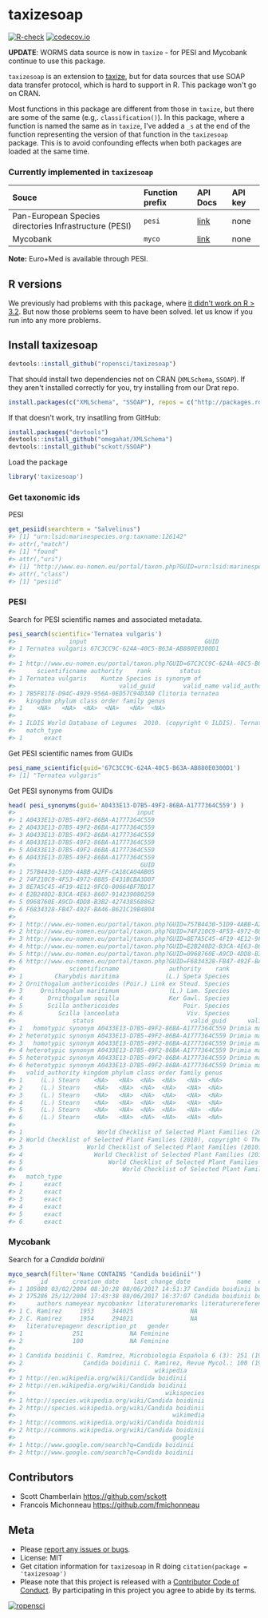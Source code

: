 taxizesoap
==========



[![R-check](https://github.com/ropensci/taxizesoap/workflows/R-check/badge.svg)](https://github.com/ropensci/taxizesoap/actions?query=workflow%3AR-check)
[![codecov.io](https://codecov.io/github/ropensci/taxizesoap/coverage.svg?branch=master)](https://codecov.io/github/ropensci/taxizesoap?branch=master)

__UPDATE__: WORMS data source is now in `taxize` - for PESI and Mycobank continue to use this package.


`taxizesoap` is an extension to [taxize](https://github.com/ropensci/taxize), but for data sources that use SOAP data transfer protocol, which is hard to support in R. This package won't go on CRAN.

Most functions in this package are different from those in `taxize`, but there are some of the same (e.g,. `classification()`). In this package, where a function is named the same as in `taxize`, I've added a `_s` at the end of the function representing the version of that function in the `taxizesoap` package. This is to avoid confounding effects when both packages are loaded at the same time.

### Currently implemented in `taxizesoap`

<table>
<colgroup>
<col style="text-align:left;"/>
<col style="text-align:left;"/>
<col style="text-align:left;"/>
<col style="text-align:left;"/>
</colgroup>

<thead>
<tr>
  <th style="text-align:left;">Souce</th>
	<th style="text-align:left;">Function prefix</th>
	<th style="text-align:left;">API Docs</th>
	<th style="text-align:left;">API key</th>
</tr>
</thead>

<tbody>
<tr>
	<td style="text-align:left;">Pan-European Species directories Infrastructure (PESI)</td>
	<td style="text-align:left;"><code>pesi</code></td>
	<td style="text-align:left;"><a href="http://www.eu-nomen.eu/portal/webservices.php">link</a></td>
	<td style="text-align:left;">none</td>
</tr>
<tr>
	<td style="text-align:left;">Mycobank</td>
	<td style="text-align:left;"><code>myco</code></td>
	<td style="text-align:left;"><a href="http://www.mycobank.org/Services/Generic/Help.aspx?s=searchservice">link</a></td>
	<td style="text-align:left;">none</td>
</tr>
</tbody>
</table>

**Note:** Euro+Med is available through PESI.

## R versions

We previously had problems with this package, where [it didn't work on R > 3.2](https://github.com/ropensci/taxizesoap/issues/4#issuecomment-218175649). But now
those problems seem to have been solved. let us know if you run into any more problems.

## Install taxizesoap


```r
devtools::install_github("ropensci/taxizesoap")
```

That should install two dependencies not on CRAN (`XMLSchema`, `SSOAP`). If they aren't installed
correctly for you, try installing from our Drat repo.


```r
install.packages(c("XMLSchema", "SSOAP"), repos = c("http://packages.ropensci.org", "http://cran.rstudio.com"))
```

If that doesn't work, try insatlling from GitHub:


```r
install.packages("devtools")
devtools::install_github("omegahat/XMLSchema")
devtools::install_github("sckott/SSOAP")
```

Load the package


```r
library('taxizesoap')
```

### Get taxonomic ids

PESI


```r
get_pesiid(searchterm = "Salvelinus")
#> [1] "urn:lsid:marinespecies.org:taxname:126142"
#> attr(,"match")
#> [1] "found"
#> attr(,"uri")
#> [1] "http://www.eu-nomen.eu/portal/taxon.php?GUID=urn:lsid:marinespecies.org:taxname:126142"
#> attr(,"class")
#> [1] "pesiid"
```

### PESI

Search for PESI scientific names and associated metadata.


```r
pesi_search(scientific='Ternatea vulgaris')
#>               input                                 GUID
#> 1 Ternatea vulgaris 67C3CC9C-624A-40C5-B63A-AB880E0300D1
#>                                                                                 url
#> 1 http://www.eu-nomen.eu/portal/taxon.php?GUID=67C3CC9C-624A-40C5-B63A-AB880E0300D1
#>      scientificname authority    rank        status
#> 1 Ternatea vulgaris    Kuntze Species is synonym of
#>                             valid_guid        valid_name valid_authority
#> 1 7B5F817E-D94C-4929-956A-0ED57C94D3A0 Clitoria ternatea              L.
#>   kingdom phylum class order family genus
#> 1    <NA>   <NA>  <NA>  <NA>   <NA>  <NA>
#>                                                                                                                                                                                                                   citation
#> 1 ILDIS World Database of Legumes  2010. (copyright © ILDIS). Ternatea vulgaris Kuntze. Accessed through: Euro+Med PlantBase at http://ww2.bgbm.org/euroPlusMed/PTaxonDetail.asp?UUID=67C3CC9C-624A-40C5-B63A-AB880E0300D1
#>   match_type
#> 1      exact
```

Get PESI scientific names from GUIDs


```r
pesi_name_scientific(guid='67C3CC9C-624A-40C5-B63A-AB880E0300D1')
#> [1] "Ternatea vulgaris"
```

Get PESI synonyms from GUIDs


```r
head( pesi_synonyms(guid='A0433E13-D7B5-49F2-86BA-A1777364C559') )
#>                                  input
#> 1 A0433E13-D7B5-49F2-86BA-A1777364C559
#> 2 A0433E13-D7B5-49F2-86BA-A1777364C559
#> 3 A0433E13-D7B5-49F2-86BA-A1777364C559
#> 4 A0433E13-D7B5-49F2-86BA-A1777364C559
#> 5 A0433E13-D7B5-49F2-86BA-A1777364C559
#> 6 A0433E13-D7B5-49F2-86BA-A1777364C559
#>                                   GUID
#> 1 757B4430-51D9-4ABB-A2FF-CA18CA04AB05
#> 2 74F210C9-4F53-4972-8885-E431BCBA3D07
#> 3 8E7A5C45-4F19-4E12-9FC0-00664BF7BD17
#> 4 E2B240D2-B3CA-4E63-8607-914239080259
#> 5 0968760E-A9CD-4DD8-B3B2-427438568862
#> 6 F6834328-FB47-492F-BA46-B621C19B4804
#>                                                                                 url
#> 1 http://www.eu-nomen.eu/portal/taxon.php?GUID=757B4430-51D9-4ABB-A2FF-CA18CA04AB05
#> 2 http://www.eu-nomen.eu/portal/taxon.php?GUID=74F210C9-4F53-4972-8885-E431BCBA3D07
#> 3 http://www.eu-nomen.eu/portal/taxon.php?GUID=8E7A5C45-4F19-4E12-9FC0-00664BF7BD17
#> 4 http://www.eu-nomen.eu/portal/taxon.php?GUID=E2B240D2-B3CA-4E63-8607-914239080259
#> 5 http://www.eu-nomen.eu/portal/taxon.php?GUID=0968760E-A9CD-4DD8-B3B2-427438568862
#> 6 http://www.eu-nomen.eu/portal/taxon.php?GUID=F6834328-FB47-492F-BA46-B621C19B4804
#>               scientificname              authority    rank
#> 1         Charybdis maritima             (L.) Speta Species
#> 2 Ornithogalum anthericoides (Poir.) Link ex Steud. Species
#> 3     Ornithogalum maritimum              (L.) Lam. Species
#> 4       Ornithogalum squilla              Ker Gawl. Species
#> 5       Scilla anthericoides                  Poir. Species
#> 6          Scilla lanceolata                   Viv. Species
#>                status                           valid_guid      valid_name
#> 1   homotypic synonym A0433E13-D7B5-49F2-86BA-A1777364C559 Drimia maritima
#> 2 heterotypic synonym A0433E13-D7B5-49F2-86BA-A1777364C559 Drimia maritima
#> 3   homotypic synonym A0433E13-D7B5-49F2-86BA-A1777364C559 Drimia maritima
#> 4 heterotypic synonym A0433E13-D7B5-49F2-86BA-A1777364C559 Drimia maritima
#> 5 heterotypic synonym A0433E13-D7B5-49F2-86BA-A1777364C559 Drimia maritima
#> 6 heterotypic synonym A0433E13-D7B5-49F2-86BA-A1777364C559 Drimia maritima
#>   valid_authority kingdom phylum class order family genus
#> 1     (L.) Stearn    <NA>   <NA>  <NA>  <NA>   <NA>  <NA>
#> 2     (L.) Stearn    <NA>   <NA>  <NA>  <NA>   <NA>  <NA>
#> 3     (L.) Stearn    <NA>   <NA>  <NA>  <NA>   <NA>  <NA>
#> 4     (L.) Stearn    <NA>   <NA>  <NA>  <NA>   <NA>  <NA>
#> 5     (L.) Stearn    <NA>   <NA>  <NA>  <NA>   <NA>  <NA>
#> 6     (L.) Stearn    <NA>   <NA>  <NA>  <NA>   <NA>  <NA>
#>                                                                                                                                                                                                                                                                                                        citation
#> 1                     World Checklist of Selected Plant Families (2010), copyright © The Board of Trustees of the Royal Botanic Gardens, Kew. Charybdis maritima (L.) Speta. Accessed through: Euro+Med PlantBase at http://ww2.bgbm.org/euroPlusMed/PTaxonDetail.asp?UUID=757B4430-51D9-4ABB-A2FF-CA18CA04AB05
#> 2 World Checklist of Selected Plant Families (2010), copyright © The Board of Trustees of the Royal Botanic Gardens, Kew. Ornithogalum anthericoides (Poir.) Link ex Steud.. Accessed through: Euro+Med PlantBase at http://ww2.bgbm.org/euroPlusMed/PTaxonDetail.asp?UUID=74F210C9-4F53-4972-8885-E431BCBA3D07
#> 3                  World Checklist of Selected Plant Families (2010), copyright © The Board of Trustees of the Royal Botanic Gardens, Kew. Ornithogalum maritimum (L.) Lam.. Accessed through: Euro+Med PlantBase at http://ww2.bgbm.org/euroPlusMed/PTaxonDetail.asp?UUID=8E7A5C45-4F19-4E12-9FC0-00664BF7BD17
#> 4                    World Checklist of Selected Plant Families (2010), copyright © The Board of Trustees of the Royal Botanic Gardens, Kew. Ornithogalum squilla Ker Gawl.. Accessed through: Euro+Med PlantBase at http://ww2.bgbm.org/euroPlusMed/PTaxonDetail.asp?UUID=E2B240D2-B3CA-4E63-8607-914239080259
#> 5                        World Checklist of Selected Plant Families (2010), copyright © The Board of Trustees of the Royal Botanic Gardens, Kew. Scilla anthericoides Poir.. Accessed through: Euro+Med PlantBase at http://ww2.bgbm.org/euroPlusMed/PTaxonDetail.asp?UUID=0968760E-A9CD-4DD8-B3B2-427438568862
#> 6                            World Checklist of Selected Plant Families (2010), copyright © The Board of Trustees of the Royal Botanic Gardens, Kew. Scilla lanceolata Viv.. Accessed through: Euro+Med PlantBase at http://ww2.bgbm.org/euroPlusMed/PTaxonDetail.asp?UUID=F6834328-FB47-492F-BA46-B621C19B4804
#>   match_type
#> 1      exact
#> 2      exact
#> 3      exact
#> 4      exact
#> 5      exact
#> 6      exact
```

### Mycobank

Search for a _Candida boidinii_


```r
myco_search(filter='Name CONTAINS "Candida boidinii"')
#>      _id       creation_date    last_change_date             name  epithet
#> 1 105080 03/02/2004 08:10:28 08/06/2017 14:51:37 Candida boidinii boidinii
#> 2 175286 25/12/2004 17:43:38 08/06/2017 16:37:07 Candida boidinii boidinii
#>      authors nameyear mycobanknr literatureremarks literaturereferencetype
#> 1 C. Ramírez     1953     344025                NA                      NA
#> 2 C. Ramírez     1954     294021                NA                      NA
#>   literaturepagenr description_pt   gender
#> 1              251             NA Feminine
#> 2              100             NA Feminine
#>                                                                               e3787
#> 1 Candida boidinii C. Ramírez, Microbiología Española 6 (3): 251 (1953) [MB#344025]
#> 2                 Candida boidinii C. Ramírez, Revue Mycol.: 100 (1954) [MB#294021]
#>                                       wikipedia
#> 1 http://en.wikipedia.org/wiki/Candida boidinii
#> 2 http://en.wikipedia.org/wiki/Candida boidinii
#>                                          wikispecies
#> 1 http://species.wikipedia.org/wiki/Candida boidinii
#> 2 http://species.wikipedia.org/wiki/Candida boidinii
#>                                            wikimedia
#> 1 http://commons.wikipedia.org/wiki/Candida boidinii
#> 2 http://commons.wikipedia.org/wiki/Candida boidinii
#>                                            google
#> 1 http://www.google.com/search?q=Candida boidinii
#> 2 http://www.google.com/search?q=Candida boidinii
```

## Contributors

* Scott Chamberlain <https://github.com/sckott>
* Francois Michonneau <https://github.com/fmichonneau>

## Meta

* Please [report any issues or bugs](https://github.com/ropensci/taxizesoap/issues).
* License: MIT
* Get citation information for `taxizesoap` in R doing `citation(package = 'taxizesoap')`
* Please note that this project is released with a [Contributor Code of Conduct](CONDUCT.md).
By participating in this project you agree to abide by its terms.

[![ropensci](http://ropensci.org/public_images/github_footer.png)](http://ropensci.org)
